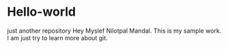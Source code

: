 # Hello-world
just another repository
Hey Myslef Nilotpal Mandal.
This is my sample work. 
I am just try to learn more about git.
